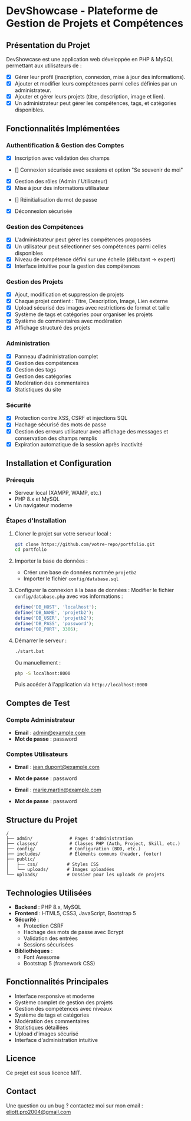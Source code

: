 # DevShowcase - Plateforme de Gestion de Projets et Compétences

## Présentation du Projet
DevShowcase est une application web développée en PHP & MySQL permettant aux utilisateurs de :
- [x] Gérer leur profil (inscription, connexion, mise à jour des informations).
- [x] Ajouter et modifier leurs compétences parmi celles définies par un administrateur.
- [x] Ajouter et gérer leurs projets (titre, description, image et lien).
- [x] Un administrateur peut gérer les compétences, tags, et catégories disponibles.

## Fonctionnalités Implémentées

### Authentification & Gestion des Comptes
- [x] Inscription avec validation des champs
- [] Connexion sécurisée avec sessions et option "Se souvenir de moi"
- [x] Gestion des rôles (Admin / Utilisateur)
- [x] Mise à jour des informations utilisateur
- [] Réinitialisation du mot de passe
- [x] Déconnexion sécurisée

### Gestion des Compétences
- [x] L'administrateur peut gérer les compétences proposées
- [x] Un utilisateur peut sélectionner ses compétences parmi celles disponibles
- [x] Niveau de compétence défini sur une échelle (débutant → expert)
- [x] Interface intuitive pour la gestion des compétences

### Gestion des Projets
- [x] Ajout, modification et suppression de projets
- [x] Chaque projet contient : Titre, Description, Image, Lien externe
- [x] Upload sécurisé des images avec restrictions de format et taille
- [x] Système de tags et catégories pour organiser les projets
- [x] Système de commentaires avec modération
- [x] Affichage structuré des projets

### Administration
- [x] Panneau d'administration complet
- [x] Gestion des compétences
- [x] Gestion des tags
- [x] Gestion des catégories
- [x] Modération des commentaires
- [x] Statistiques du site

### Sécurité
- [x] Protection contre XSS, CSRF et injections SQL
- [x] Hachage sécurisé des mots de passe
- [x] Gestion des erreurs utilisateur avec affichage des messages et conservation des champs remplis
- [x] Expiration automatique de la session après inactivité

## Installation et Configuration

### Prérequis
- Serveur local (XAMPP, WAMP, etc.)
- PHP 8.x et MySQL
- Un navigateur moderne

### Étapes d'Installation
1. Cloner le projet sur votre serveur local :
   ```sh
   git clone https://github.com/votre-repo/portfolio.git
   cd portfolio
   ```

2. Importer la base de données :
   - Créer une base de données nommée `projetb2`
   - Importer le fichier `config/database.sql`

3. Configurer la connexion à la base de données :
   Modifier le fichier `config/database.php` avec vos informations :
   ```php
   define('DB_HOST', 'localhost');
   define('DB_NAME', 'projetb2');
   define('DB_USER', 'projetb2');
   define('DB_PASS', 'password');
   define('DB_PORT', 3306);
   ```

4. Démarrer le serveur :
   ```sh
   ./start.bat
   ```
   Ou manuellement :
   ```sh
   php -S localhost:8000
   ```
   Puis accéder à l'application via `http://localhost:8000`

## Comptes de Test

### Compte Administrateur
- **Email** : admin@example.com
- **Mot de passe** : password

### Comptes Utilisateurs
- **Email** : jean.dupont@example.com
- **Mot de passe** : password

- **Email** : marie.martin@example.com
- **Mot de passe** : password

## Structure du Projet
```
/
├── admin/              # Pages d'administration
├── classes/            # Classes PHP (Auth, Project, Skill, etc.)
├── config/             # Configuration (BDD, etc.)
├── includes/           # Éléments communs (header, footer)
├── public/            
│   ├── css/           # Styles CSS
│   └── uploads/       # Images uploadées
└── uploads/           # Dossier pour les uploads de projets
```

## Technologies Utilisées
- **Backend** : PHP 8.x, MySQL
- **Frontend** : HTML5, CSS3, JavaScript, Bootstrap 5
- **Sécurité** : 
  - Protection CSRF
  - Hachage des mots de passe avec Bcrypt
  - Validation des entrées
  - Sessions sécurisées
- **Bibliothèques** : 
  - Font Awesome 
  - Bootstrap 5 (framework CSS)

## Fonctionnalités Principales
- Interface responsive et moderne
- Système complet de gestion des projets
- Gestion des compétences avec niveaux
- Système de tags et catégories
- Modération des commentaires
- Statistiques détaillées
- Upload d'images sécurisé
- Interface d'administration intuitive

## Licence
Ce projet est sous licence MIT.

## Contact
Une question ou un bug ? contactez moi sur mon email :  eliott.pro2004@gmail.com
